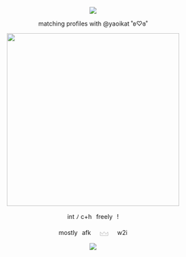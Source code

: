 <p align="center">
  <img src="https://komarev.com/ghpvc/?username=cxstiiel&color=blue&style=plasic&abbreviated=true&label=𓆩♡𓆪">

<p align="center">
  matching profiles with @yaoikat ˚ʚ♡ɞ˚
</p>

<p align="center">
  <img src="https://media.discordapp.net/attachments/1061108643988242482/1350473098683486248/Untitled37_20250315101748.png?ex=67d6dd95&is=67d58c15&hm=91719b62054b0e9d5f7f9a0f8d383be55662b6b03f140072eec8bbbc47a8d33c&=&format=webp&quality=lossless&width=780&height=780" width="400">
</p>

<p align="center">
int ‎ﾉ ‎c+h⠀freely⠀!
</p>

<p align="center">
mostly⠀afk⠀⠀𓈉⠀⠀w2i
</p>

<p align="center">
<img src="https://spotify-github-profile.kittinanx.com/api/view?uid=8qjzua4g5ryvk12mr2oq10sp4&cover_image=true&theme=novatorem&show_offline=false&background_color=121212&interchange=false&bar_color=53b14f&bar_color_cover=true">
</p>
